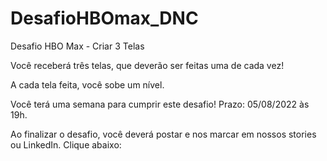 # DesafioHBOmax_DNC
Desafio HBO Max - Criar 3 Telas 

Você receberá três telas,
que deverão ser feitas uma
de cada vez!

A cada tela feita,
você sobe um nível.

Você terá uma semana
para cumprir este desafio!
Prazo: 05/08/2022 às 19h.

Ao finalizar o desafio, você
deverá postar e nos marcar
em nossos stories ou
LinkedIn. Clique abaixo:
